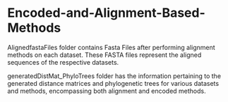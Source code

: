# Encoded-and-Alignment-Based-Methods

AlignedfastaFiles folder contains Fasta Files after performing alignment methods on each dataset. These FASTA files represent the aligned sequences of the respective datasets. 

generatedDistMat_PhyloTrees folder has the information pertaining to the generated distance matrices and phylogenetic trees for various datasets and methods, encompassing both alignment and encoded methods. 